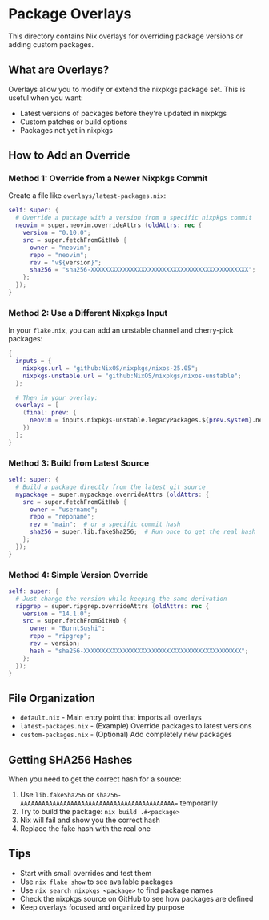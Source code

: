 # Package Overlays

This directory contains Nix overlays for overriding package versions or adding custom packages.

## What are Overlays?

Overlays allow you to modify or extend the nixpkgs package set. This is useful when you want:
- Latest versions of packages before they're updated in nixpkgs
- Custom patches or build options
- Packages not yet in nixpkgs

## How to Add an Override

### Method 1: Override from a Newer Nixpkgs Commit

Create a file like `overlays/latest-packages.nix`:

```nix
self: super: {
  # Override a package with a version from a specific nixpkgs commit
  neovim = super.neovim.overrideAttrs (oldAttrs: rec {
    version = "0.10.0";
    src = super.fetchFromGitHub {
      owner = "neovim";
      repo = "neovim";
      rev = "v${version}";
      sha256 = "sha256-XXXXXXXXXXXXXXXXXXXXXXXXXXXXXXXXXXXXXXXXXXXX";
    };
  });
}
```

### Method 2: Use a Different Nixpkgs Input

In your `flake.nix`, you can add an unstable channel and cherry-pick packages:

```nix
{
  inputs = {
    nixpkgs.url = "github:NixOS/nixpkgs/nixos-25.05";
    nixpkgs-unstable.url = "github:NixOS/nixpkgs/nixos-unstable";
  };

  # Then in your overlay:
  overlays = [
    (final: prev: {
      neovim = inputs.nixpkgs-unstable.legacyPackages.${prev.system}.neovim;
    })
  ];
}
```

### Method 3: Build from Latest Source

```nix
self: super: {
  # Build a package directly from the latest git source
  mypackage = super.mypackage.overrideAttrs (oldAttrs: {
    src = super.fetchFromGitHub {
      owner = "username";
      repo = "reponame";
      rev = "main";  # or a specific commit hash
      sha256 = super.lib.fakeSha256;  # Run once to get the real hash
    };
  });
}
```

### Method 4: Simple Version Override

```nix
self: super: {
  # Just change the version while keeping the same derivation
  ripgrep = super.ripgrep.overrideAttrs (oldAttrs: rec {
    version = "14.1.0";
    src = super.fetchFromGitHub {
      owner = "BurntSushi";
      repo = "ripgrep";
      rev = version;
      hash = "sha256-XXXXXXXXXXXXXXXXXXXXXXXXXXXXXXXXXXXXXXXXXXXX";
    };
  });
}
```

## File Organization

- `default.nix` - Main entry point that imports all overlays
- `latest-packages.nix` - (Example) Override packages to latest versions
- `custom-packages.nix` - (Optional) Add completely new packages

## Getting SHA256 Hashes

When you need to get the correct hash for a source:

1. Use `lib.fakeSha256` or `sha256-AAAAAAAAAAAAAAAAAAAAAAAAAAAAAAAAAAAAAAAAAAA=` temporarily
2. Try to build the package: `nix build .#<package>`
3. Nix will fail and show you the correct hash
4. Replace the fake hash with the real one

## Tips

- Start with small overrides and test them
- Use `nix flake show` to see available packages
- Use `nix search nixpkgs <package>` to find package names
- Check the nixpkgs source on GitHub to see how packages are defined
- Keep overlays focused and organized by purpose

